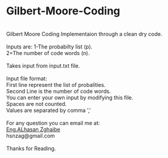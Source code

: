 # Gilbert-Moore-Coding<br/>
<br/>
Gilbert Moore Coding Implementaion through a clean dry code.<br/>
<br/>
Inputs are:
1-The probabilty list (p).<br/>
2=The number of code words (n).<br/><br/>
Takes input from input.txt file.<br/>
<br/>
Input file format:<br/>
First line represent the list of probalities.<br/>
Second Line is the number of code words.<br/>
You can enter your own input by modifying this file.<br/>
Spaces are not counted.<br/>
Values are separated by comma ','<br/>
<br/>
For any question you can email me at: <br/>
<a href = "mailto: hsnzag@gmail.com">Eng.ALhasan Zghaibe</a><br/>
hsnzag@gmail.com<br/>
<br/>
Thanks for Reading.<br/>
